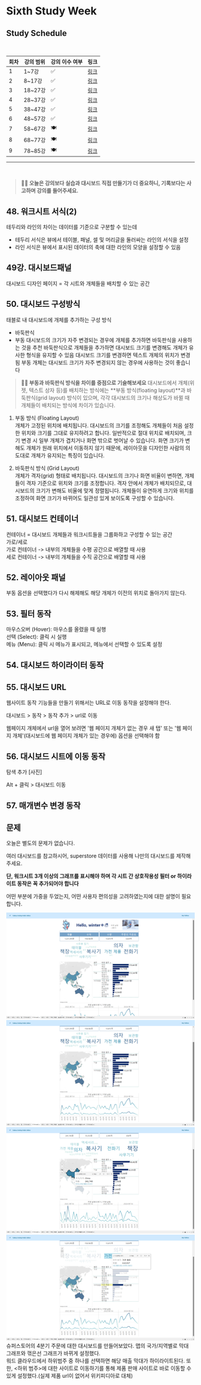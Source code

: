 # Sixth Study Week


## Study Schedule
<br>

| 회차 | 강의 범위   | 강의 이수 여부 | 링크                                                                                                     |
|------|-------------|----------------|--------------------------------------------------------------------------------------------------------|
| 1    | 1~7강       | ✅              | [링크](https://www.youtube.com/watch?v=AXkaUrJs-Ko&list=PL87tgIIryGsa5vdz6MsaOEF8PK-YqK3fz&index=84)    |
| 2    | 8~17강      | ✅              | [링크](https://www.youtube.com/watch?v=AXkaUrJs-Ko&list=PL87tgIIryGsa5vdz6MsaOEF8PK-YqK3fz&index=75)    |
| 3    | 18~27강     | ✅              | [링크](https://www.youtube.com/watch?v=AXkaUrJs-Ko&list=PL87tgIIryGsa5vdz6MsaOEF8PK-YqK3fz&index=65)    |
| 4    | 28~37강     | ✅              | [링크](https://www.youtube.com/watch?v=e6J0Ljd6h44&list=PL87tgIIryGsa5vdz6MsaOEF8PK-YqK3fz&index=55)    |
| 5    | 38~47강     | ✅              | [링크](https://www.youtube.com/watch?v=AXkaUrJs-Ko&list=PL87tgIIryGsa5vdz6MsaOEF8PK-YqK3fz&index=45)    |
| 6    | 48~57강     | ✅              | [링크](https://www.youtube.com/watch?v=AXkaUrJs-Ko&list=PL87tgIIryGsa5vdz6MsaOEF8PK-YqK3fz&index=35)    |
| 7    | 58~67강     | 🍽️             | [링크](https://www.youtube.com/watch?v=AXkaUrJs-Ko&list=PL87tgIIryGsa5vdz6MsaOEF8PK-YqK3fz&index=25)    |
| 8    | 68~77강     | 🍽️             | [링크](https://www.youtube.com/watch?v=AXkaUrJs-Ko&list=PL87tgIIryGsa5vdz6MsaOEF8PK-YqK3fz&index=15)    |
| 9    | 78~85강     | 🍽️             | [링크](https://www.youtube.com/watch?v=AXkaUrJs-Ko&list=PL87tgIIryGsa5vdz6MsaOEF8PK-YqK3fz&index=5)     |
---

<br/>
<!-- 여기까진 그대로 둬 주세요-->

> **🧞‍♀️ 오늘은 강의보다 실습과 대시보드 직접 만들기가 더 중요하니, 기록보다는 사고하며 강의를 들어주세요.**

## 48. 워크시트 서식(2)

<!-- 워크시트에 관해 본 강의에서 알게 된 점을 적어주세요 -->
테두리와 라인의 차이는 데이터를 기준으로 구분할 수 있는데 
- 테두리 서식은 뷰에서 테이블, 패널, 셀 및 머리글을 둘러싸는 라인의 서식을 설정
- 라인 서식은 뷰에서 표시된 데이터의 축에 대한 라인의 모양을 설정할 수 있음


## 49강. 대시보드패널

<!-- 대시보드패널 강의에서 알게 된 점을 적어주세요. -->
대시보드 디자인 페이지 = 각 시트와 개체들을 배치할 수 있는 공간

## 50. 대시보드 구성방식

<!-- 알게 된 점을 적고, 아래 질문에 답해보세요 :) -->
태블로 내 대시보드에 개체를 추가하는 구성 방식
- 바둑판식
- 부동
대시보드의 크기가 자주 변경되는 경우에 개체를 추가하면 바둑판식을 사용하는 것을 추천
바둑판식으로 개체들을 추가하면 대시보드 크기를 변경해도 개체가 유사한 형식을 유지할 수 있음
대시보드 크기를 변경하면 텍스트 개체의 위치가 변경됨
부동 개체는 대시보드 크기가 자주 변경되지 않는 경우에 사용하는 것이 좋습니다

> **🧞‍♀️ 부동과 바둑판식 방식을 차이를 중점으로 기술해보세요**
대시보드에서 개체(위젯, 텍스트 상자 등)를 배치하는 방식에는 **부동 방식(floating layout)**과 바둑판식(grid layout) 방식이 있으며, 각각 대시보드의 크기나 해상도가 바뀔 때 개체들이 배치되는 방식에 차이가 있습니다.

1. 부동 방식 (Floating Layout)\
개체가 고정된 위치에 배치됩니다.
대시보드의 크기를 조정해도 개체들이 처음 설정한 위치와 크기를 그대로 유지하려고 합니다.
일반적으로 절대 위치로 배치되며, 크기 변경 시 일부 개체가 겹치거나 화면 밖으로 벗어날 수 있습니다.
화면 크기가 변해도 개체가 원래 위치에서 이동하지 않기 때문에, 레이아웃을 디자인한 사람의 의도대로 개체가 유지되는 특징이 있습니다.

2. 바둑판식 방식 (Grid Layout)\
개체가 격자(grid) 형태로 배치됩니다.
대시보드의 크기나 화면 비율이 변하면, 개체들이 격자 기준으로 위치와 크기를 조정합니다.
격자 안에서 개체가 배치되므로, 대시보드의 크기가 변해도 비율에 맞게 정렬됩니다.
개체들이 유연하게 크기와 위치를 조정하여 화면 크기가 바뀌어도 일관성 있게 보이도록 구성할 수 있습니다.


## 51. 대시보드 컨테이너
컨테이너 = 대시보드 개체들과 워크시트들을 그룹화하고 구성할 수 있는 공간\
가로/세로\
가로 컨테이너 -> 내부의 개체들을 수평 공간으로 배열할 때 사용\
세로 컨테이너 -> 내부의 개체들을 수직 공간으로 배열할 때 사용

## 52. 레이아웃 패널
부동 옵션을 선택했다가 다시 해제해도 해당 개체가 이전의 위치로 돌아가지 않는다.

## 53. 필터 동작

<!-- 필터 동작에 대해 알게 된 점을 적어주세요 -->
마우스오버 (Hover): 마우스를 올렸을 때 실행\
선택 (Select): 클릭 시 실행\
메뉴 (Menu): 클릭 시 메뉴가 표시되고, 메뉴에서 선택할 수 있도록 설정

## 54. 대시보드 하이라이터 동작

<!-- 하이라이터에 대해 알게 된 점을 적어주세요 -->


## 55. 대시보드 URL

<!-- URL에 대해 알게 된 점을 적어주세요 -->
웹사이트 동작 기능들을 만들기 위해서는 URL로 이동 동작을 설정해야 한다.

대시보드 > 동작 > 동작 추가 > url로 이동

웹페이지 개체에서 url을 열어 보려면 '웹 페이지 개체가 없는 경우 새 탭' 또는 '웹 페이지 개체'(대시보드에 웹 페이지 개체가 있는 경우에) 옵션을 선택해야 함

## 56. 대시보드 시트에 이동 동작

<!-- 대시보드 시트에 이동에 대해 알게 된 점을 적어주세요!-->
탐색 추가
[사진]

Alt + 클릭 > 대시보드 이동

## 57. 매개변수 변경 동작

<!-- 매개변수 변경 동작에 대해 알게 된 점을 적어주세요!-->


## 문제

오늘은 별도의 문제가 없습니다. 

여러 대시보드를 참고하시어, superstore 데이터를 사용해 나만의 대시보드를 제작해주세요.

**단, 워크시트 3개 이상의 그래프를 표시해야 하며 각 시트 간 상호작용성 필터 or 하이라이트 동작은 꼭 추가되어야 합니다**

어떤 부분에 가중을 두었는지, 어떤 사용자 편의성을 고려하였는지에 대한 설명이 필요합니다.

![alt text](image-44.png)
![alt text](image-45.png)
![alt text](image-46.png)
![alt text](image-47.png)
슈퍼스토어의 4분기 주문에 대한 대시보드를 만들어보았다. 맵의 국가/지역별로 막대 그래프와 꺾은선 그래프가 바뀌게 설정했다. \
워드 클라우드에서 하위범주 중 하나를 선택하면 해당 매출 막대가 하이라이트된다. 또한, <하위 범주>에 대한 사이트로 이동하기를 통해 제품 판매 사이트로 바로 이동할 수 있게 설정했다.(실제 제품 url이 없어서 위키피디아로 대체)
